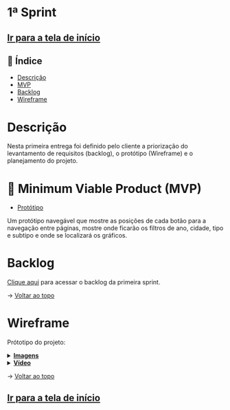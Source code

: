<br id="topo">

# 1ª Sprint

## [Ir para a tela de início](./../../../README.md)

## :mag_right: Índice

* [Descrição](#descrição)
* [MVP](#MVP)
* [Backlog](#backlog)
* [Wireframe](#wireframe)

# Descrição
Nesta primeira entrega foi definido pelo cliente a priorização do levantamento de requisitos (backlog), o protótipo (Wireframe) e o planejamento do projeto.

<span id="MVP"></span>
# :triangular_flag_on_post: Minimum Viable Product (MVP)

* [Protótipo](#wireframe)

Um protótipo navegável que mostre as posições de cada botão para a navegação entre páginas, mostre onde ficarão os filtros de ano, cidade, tipo e subtipo e onde se localizará os gráficos.

# Backlog

[Clique aqui](./Backlog_sprint1.md) para acessar o backlog da primeira sprint.

→ [Voltar ao topo](#topo)

# Wireframe

Prótotipo do projeto:
<details>
  <summary><b><u>Imagens</u></b></summary>
  <img src="https://github.com/equipedevo/API_1/blob/main/doc/prototipo/TelaIn%C3%ADcio.png?raw=true">
  <img src="https://github.com/equipedevo/API_1/blob/main/doc/prototipo/TelaSobre.png?raw=true">
  <img src="https://github.com/equipedevo/API_1/blob/main/doc/prototipo/TelaFontes.png?raw=true">
  <img src="https://github.com/equipedevo/API_1/blob/main/doc/prototipo/TelaAjuda.png?raw=true">
  <img src="https://github.com/equipedevo/API_1/blob/main/doc/prototipo/TelaConsulta.png?raw=true">
</details>

<details>
  <summary><b><u>Vídeo</u></b></summary>
  <img src="https://github.com/equipedevo/API_1/blob/main/doc/prototipo/Prot%C3%B3tipo.gif?raw=true">
</details>

→ [Voltar ao topo](#topo)

## [Ir para a tela de início](./../../../README.md)
